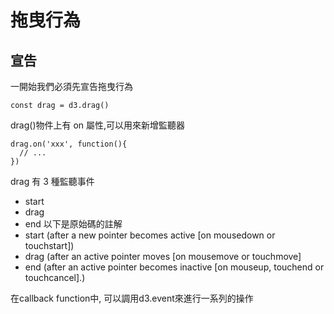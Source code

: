 # 拖曳行為

## 宣告

一開始我們必須先宣告拖曳行為

```
const drag = d3.drag()
```

drag()物件上有 on 屬性,可以用來新增監聽器

```
drag.on('xxx', function(){
  // ...
})
```

drag 有 3 種監聽事件

- start
- drag
- end
  以下是原始碼的註解
- start (after a new pointer becomes active [on mousedown or touchstart])
- drag (after an active pointer moves [on mousemove or touchmove]
- end (after an active pointer becomes inactive [on mouseup, touchend or touchcancel].)

在callback function中, 可以調用d3.event來進行一系列的操作